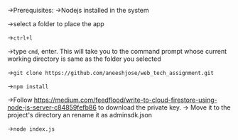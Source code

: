 ->Prerequisites:
    ->Nodejs installed in the system

->select a folder to place the app 

->`ctrl+l`

->type `cmd`, enter. This will take you to the command prompt whose current working directory is same as the folder you selected

->`git clone https://github.com/aneeshjose/web_tech_assignment.git`

->`npm install`

->Follow https://medium.com/feedflood/write-to-cloud-firestore-using-node-js-server-c84859fefb86 to download the private key.
-> Move it to the project's directory an rename it as adminsdk.json

->`node index.js`

